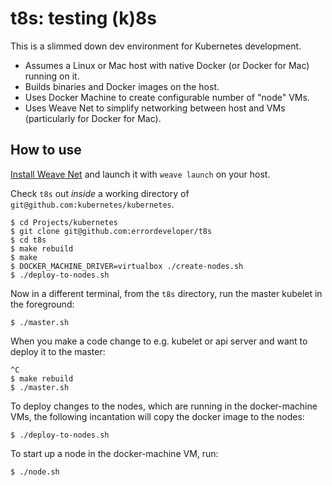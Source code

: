 # t8s: testing (k)8s

This is a slimmed down dev environment for Kubernetes development.

* Assumes a Linux or Mac host with native Docker (or Docker for Mac) running on it.
* Builds binaries and Docker images on the host.
* Uses Docker Machine to create configurable number of "node" VMs.
* Uses Weave Net to simplify networking between host and VMs (particularly for Docker for Mac).

## How to use

[Install Weave Net](https://www.weave.works/docs/net/latest/installing-weave/) and launch it with `weave launch` on your host.

Check `t8s` out *inside* a working directory of `git@github.com:kubernetes/kubernetes`.

```
$ cd Projects/kubernetes
$ git clone git@github.com:errordeveloper/t8s
$ cd t8s
$ make rebuild
$ make
$ DOCKER_MACHINE_DRIVER=virtualbox ./create-nodes.sh
$ ./deploy-to-nodes.sh
```

Now in a different terminal, from the `t8s` directory, run the master kubelet in the foreground:

```
$ ./master.sh
```

When you make a code change to e.g. kubelet or api server and want to deploy it to the master:

```
^C
$ make rebuild
$ ./master.sh
```

To deploy changes to the nodes, which are running in the docker-machine VMs, the following incantation will copy the docker image to the nodes:

```
$ ./deploy-to-nodes.sh
```

To start up a node in the docker-machine VM, run:
```
$ ./node.sh
```
